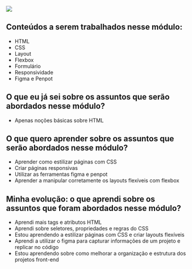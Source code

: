 ![](https://i.imgur.com/xG74tOh.png)

## Conteúdos a serem trabalhados nesse módulo:

- HTML
- CSS
- Layout
- Flexbox
- Formulário
- Responsividade
- Figma e Penpot

## O que eu já sei sobre os assuntos que serão abordados nesse módulo?

- Apenas noções básicas sobre HTML

## O que quero aprender sobre os assuntos que serão abordados nesse módulo?

- Aprender como estilizar páginas com CSS
- Criar páginas responsivas
- Utilizar as ferramentas figma e penpot
- Aprender a manipular corretamente os layouts flexíveis com flexbox

## Minha evolução: o que aprendi sobre os assuntos que foram abordados nesse módulo?

- Aprendi mais tags e atributos HTML
- Aprendi sobre seletores, propriedades e regras do CSS
- Estou aprendendo a estilizar páginas com CSS e criar layouts flexíveis
- Aprendi a utilizar o figma para capturar informações de um projeto e replicar no código
- Estou aprendendo sobre como melhorar a organização e estrutura dos projetos front-end